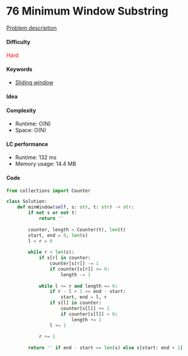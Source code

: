 76 Minimum Window Substring    
=======================
[Problem description](https://leetcode.com/problems/minimum-window-substring/)

#### Difficulty
<span style="color:red">Hard</span>

#### Keywords
- [Sliding window](../categories/sliding_window.md)
  
#### Idea
 

#### Complexity
- Runtime: O(N)
- Space: O(N)
  
#### LC performance
- Runtime: 132 ms
- Memory usage: 14.4 MB

#### Code
```python
from collections import Counter

class Solution:
    def minWindow(self, s: str, t: str) -> str:
        if not s or not t:
            return ''
        
        counter, length = Counter(t), len(t)
        start, end = 0, len(s)
        l = r = 0
        
        while r < len(s):
            if s[r] in counter:
                counter[s[r]] -= 1
                if counter[s[r]] >= 0:
                    length -= 1
            
            while l <= r and length == 0:
                if r - l + 1 <= end - start:
                    start, end = l, r
                if s[l] in counter:
                    counter[s[l]] += 1
                    if counter[s[l]] > 0:
                        length += 1
                l += 1
            
            r += 1
        
        return '' if end - start == len(s) else s[start: end + 1]
```